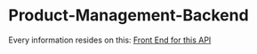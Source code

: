 # Product-Management-Backend
Every information resides on this:
[Front End for this API](https://github.com/pratyush618/product-ui/)
